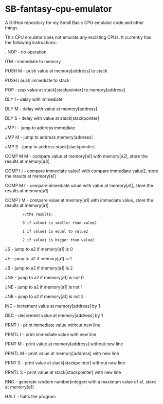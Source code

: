 # SB-fantasy-cpu-emulator
A GitHub repository for my Small Basic CPU emulator code and other things.

This CPU emulator does not emulate any excisting CPUs.
It currently has the following instructions:

.
NOP - no operation

ITM - immediate to memory

PUSH M - push value at memory[address] to stack

PUSH I push immediate to stack

POP - pop value at stack[stackpointer] to memory[address]

DLY I - delay with immediate

DLY M - delay with value at memory[address]

DLY S - delay with value at stack[stackpointer]

JMP I - jump to address immediate

JMP M - jump to address memory[address]

JMP S - jump to address stack[stackpointer]

COMP M M - compare value at memory[a1] with memory[a2], store the results at memory[a3]

COMP I I - compare immediate value1 with compare immediate value2, store the results at memory[a1]

COMP M I - compare immediate value with value at memory[a1], store the results at memory[a1]

COMP I M - compare value at memory[a1] with immediate value, store the results at memory[a1]

            //the results:
            
            0 if value1 is smaller than value2
            
            1 if value1 is equal to value2
            
            2 if value1 is bigger than value2
            
            
JS - jump to a2 if memory[a1] is 0

JE - jump to a2 if memory[a1] is 1

JB - jump to a2 if memory[a1] is 2

JNS - jump to a2 if memory[a1] is not 0

JNE - jump to a2 if memory[a1] is not 1

JNB - jump to a2 if memory[a1] is not 2

INC - increment value at memory[address] by 1

DEC - decrement value at memory[address] by 1

PRNT I - print immediate value without new line

PRNTL I - print immediate value with new line

PRNT M - print value at memory[address] without new line

PRNTL M - print value at memory[address] with new line

PRNT S - print value at stack[stackpointer] without new line

PRNTL S - print value at stack[stackpointer] with new line

RNG - generate random number(integer) with a maximum value of a1, store at memory[a1]

HALT - halts the program
